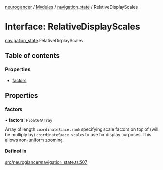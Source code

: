 [neuroglancer](../README.md) / [Modules](../modules.md) / [navigation\_state](../modules/navigation_state.md) / RelativeDisplayScales

# Interface: RelativeDisplayScales

[navigation_state](../modules/navigation_state.md).RelativeDisplayScales

## Table of contents

### Properties

- [factors](navigation_state.RelativeDisplayScales.md#factors)

## Properties

### factors

• **factors**: `Float64Array`

Array of length `coordinateSpace.rank` specifying scale factors on top of (will be multiply by)
`coordinateSpace.scales` to use for display purposes.  This allows non-uniform zooming.

#### Defined in

[src/neuroglancer/navigation_state.ts:507](https://github.com/ActiveBrainAtlas2/neuroglancer/blob/8fef58ad/src/neuroglancer/navigation_state.ts#L507)
